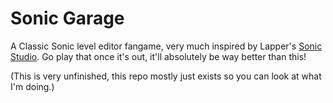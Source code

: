 # Sonic Garage

A Classic Sonic level editor fangame, very much inspired by Lapper's [Sonic Studio](https://sonicstudiofangame.weebly.com/information.html). Go play that once it's out, it'll absolutely be way better than this!

(This is very unfinished, this repo mostly just exists so you can look at what I'm doing.)